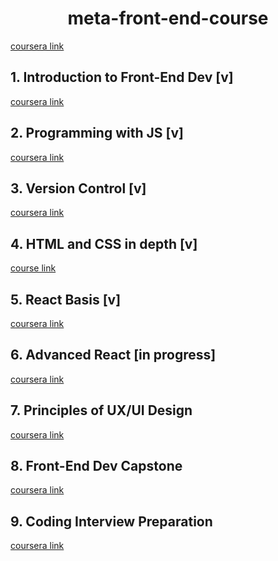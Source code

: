 <div align="center">

# meta-front-end-course

</div>

[coursera link](https://www.coursera.org/professional-certificates/meta-front-end-developer#courses)

## 1. Introduction to Front-End Dev [v]

[coursera link](https://www.coursera.org/learn/introduction-to-front-end-development?specialization=meta-front-end-developer)

## 2. Programming with JS [v]

[coursera link](https://www.coursera.org/learn/programming-with-javascript?specialization=meta-front-end-developer)

## 3. Version Control [v]

[coursera link](https://www.coursera.org/learn/introduction-to-version-control?specialization=meta-front-end-developer)

## 4. HTML and CSS in depth [v]

[course link](https://www.coursera.org/learn/html-and-css-in-depth?specialization=meta-front-end-developer)

## 5. React Basis [v]

[coursera link](https://www.coursera.org/learn/react-basics?specialization=meta-front-end-developer)

## 6. Advanced React [in progress]

[coursera link](https://www.coursera.org/learn/advanced-react?specialization=meta-front-end-developer)

## 7. Principles of UX/UI Design

[coursera link](https://www.coursera.org/learn/principles-of-ux-ui-design?specialization=meta-front-end-developer)

## 8. Front-End Dev Capstone

[coursera link](https://www.coursera.org/learn/meta-front-end-developer-capstone?specialization=meta-front-end-developer)

## 9. Coding Interview Preparation

[coursera link](https://www.coursera.org/learn/coding-interview-preparation?specialization=meta-front-end-developer)
